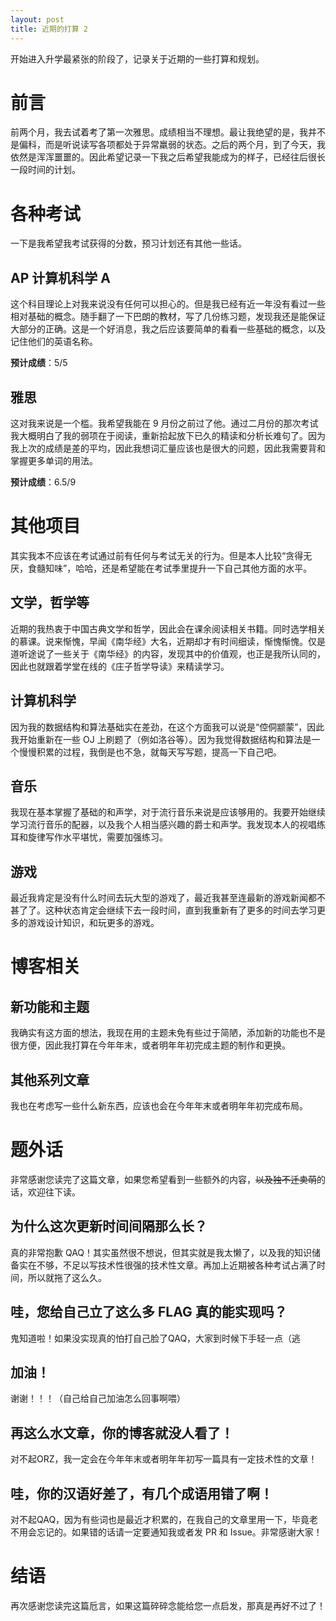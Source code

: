 ```yaml
---
layout: post
title: 近期的打算 2
---
```

开始进入升学最紧张的阶段了，记录关于近期的一些打算和规划。
<!--more-->
# 前言
前两个月，我去试着考了第一次雅思。成绩相当不理想。最让我绝望的是，我并不是偏科，而是听说读写各项都处于异常羸弱的状态。之后的两个月，到了今天，我依然是浑浑噩噩的。因此希望记录一下我之后希望我能成为的样子，已经往后很长一段时间的计划。
# 各种考试
一下是我希望我考试获得的分数，预习计划还有其他一些话。
## AP 计算机科学 A
这个科目理论上对我来说没有任何可以担心的。但是我已经有近一年没有看过一些相对基础的概念。随手翻了一下巴朗的教材，写了几份练习题，发现我还是能保证大部分的正确。这是一个好消息，我之后应该要简单的看看一些基础的概念，以及记住他们的英语名称。

**预计成绩**：5/5
## 雅思
这对我来说是一个槛。我希望我能在 9 月份之前过了他。通过二月份的那次考试我大概明白了我的弱项在于阅读，重新拾起放下已久的精读和分析长难句了。因为我上次的成绩是差的平均，因此我想词汇量应该也是很大的问题，因此我需要背和掌握更多单词的用法。

**预计成绩**：6.5/9
# 其他项目
其实我本不应该在考试通过前有任何与考试无关的行为。但是本人比较“贪得无厌，食髓知味”，哈哈，还是希望能在考试季里提升一下自己其他方面的水平。
## 文学，哲学等
近期的我热衷于中国古典文学和哲学，因此会在课余阅读相关书籍。同时选学相关的慕课。说来惭愧，早闻《南华经》大名，近期却才有时间细读，惭愧惭愧。仅是道听途说了一些关于《南华经》的内容，发现其中的价值观，也正是我所认同的，因此也就跟着学堂在线的《庄子哲学导读》来精读学习。
## 计算机科学
因为我的数据结构和算法基础实在差劲，在这个方面我可以说是“倥侗颛蒙”，因此我开始重新在一些 OJ 上刷题了（例如洛谷等）。因为我觉得数据结构和算法是一个慢慢积累的过程，我倒是也不急，就每天写写题，提高一下自己吧。
## 音乐
我现在基本掌握了基础的和声学，对于流行音乐来说是应该够用的。我要开始继续学习流行音乐的配器，以及我个人相当感兴趣的爵士和声学。我发现本人的视唱练耳和旋律写作水平堪忧，需要加强练习。
## 游戏
最近我肯定是没有什么时间去玩大型的游戏了，最近我甚至连最新的游戏新闻都不甚了了。这种状态肯定会继续下去一段时间，直到我重新有了更多的时间去学习更多的游戏设计知识，和玩更多的游戏。
# 博客相关
## 新功能和主题
我确实有这方面的想法，我现在用的主题未免有些过于简陋，添加新的功能也不是很方便，因此我打算在今年年末，或者明年年初完成主题的制作和更换。
## 其他系列文章
我也在考虑写一些什么新东西，应该也会在今年年末或者明年年初完成布局。
# 题外话
非常感谢您读完了这篇文章，如果您希望看到一些额外的内容，~~以及独不迁卖萌~~的话，欢迎往下读。
## 为什么这次更新时间间隔那么长？
真的非常抱歉 QAQ！其实虽然很不想说，但其实就是我太懒了，以及我的知识储备实在不够，不足以写技术性很强的技术性文章。再加上近期被各种考试占满了时间，所以就拖了这么久。
## 哇，您给自己立了这么多 FLAG 真的能实现吗？
鬼知道啦！如果没实现真的怕打自己脸了QAQ，大家到时候下手轻一点（逃
## 加油！
谢谢！！！（自己给自己加油怎么回事啊喂）
## 再这么水文章，你的博客就没人看了！
对不起ORZ，我一定会在今年年末或者明年年初写一篇具有一定技术性的文章！
## 哇，你的汉语好差了，有几个成语用错了啊！
对不起QAQ，因为有些词也是最近才积累的，在我自己的文章里用一下，毕竟老不用会忘记的。如果错的话请一定要通知我或者发 PR 和 Issue。非常感谢大家！
# 结语
再次感谢您读完这篇卮言，如果这篇碎碎念能给您一点启发，那真是再好不过了！